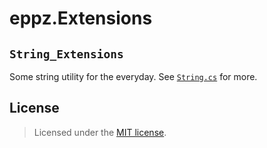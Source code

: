 # eppz.Extensions

## `String_Extensions`

Some string utility for the everyday. See [`String.cs`](String.cs) for more.

## License

> Licensed under the [MIT license](http://en.wikipedia.org/wiki/MIT_License).
